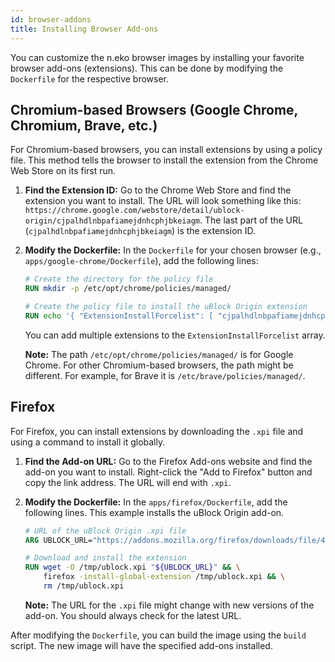 ```yaml
---
id: browser-addons
title: Installing Browser Add-ons
---
```


You can customize the n.eko browser images by installing your favorite browser add-ons (extensions). This can be done by modifying the `Dockerfile` for the respective browser.

## Chromium-based Browsers (Google Chrome, Chromium, Brave, etc.)

For Chromium-based browsers, you can install extensions by using a policy file. This method tells the browser to install the extension from the Chrome Web Store on its first run.

1.  **Find the Extension ID:**
    Go to the Chrome Web Store and find the extension you want to install. The URL will look something like this: `https://chrome.google.com/webstore/detail/ublock-origin/cjpalhdlnbpafiamejdnhcphjbkeiagm`. The last part of the URL (`cjpalhdlnbpafiamejdnhcphjbkeiagm`) is the extension ID.

2.  **Modify the Dockerfile:**
    In the `Dockerfile` for your chosen browser (e.g., `apps/google-chrome/Dockerfile`), add the following lines:

    ```dockerfile
    # Create the directory for the policy file
    RUN mkdir -p /etc/opt/chrome/policies/managed/

    # Create the policy file to install the uBlock Origin extension
    RUN echo '{ "ExtensionInstallForcelist": [ "cjpalhdlnbpafiamejdnhcphjbkeiagm;https://clients2.google.com/service/update2/crx" ] }' > /etc/opt/chrome/policies/managed/policies.json
    ```

    You can add multiple extensions to the `ExtensionInstallForcelist` array.

    **Note:** The path `/etc/opt/chrome/policies/managed/` is for Google Chrome. For other Chromium-based browsers, the path might be different. For example, for Brave it is `/etc/brave/policies/managed/`.

## Firefox

For Firefox, you can install extensions by downloading the `.xpi` file and using a command to install it globally.

1.  **Find the Add-on URL:**
    Go to the Firefox Add-ons website and find the add-on you want to install. Right-click the "Add to Firefox" button and copy the link address. The URL will end with `.xpi`.

2.  **Modify the Dockerfile:**
    In the `apps/firefox/Dockerfile`, add the following lines. This example installs the uBlock Origin add-on.

    ```dockerfile
    # URL of the uBlock Origin .xpi file
    ARG UBLOCK_URL="https://addons.mozilla.org/firefox/downloads/file/4232420/ublock_origin-1.55.0-an-fx.xpi"

    # Download and install the extension
    RUN wget -O /tmp/ublock.xpi "${UBLOCK_URL}" && \
        firefox -install-global-extension /tmp/ublock.xpi && \
        rm /tmp/ublock.xpi
    ```

    **Note:** The URL for the `.xpi` file might change with new versions of the add-on. You should always check for the latest URL.

After modifying the `Dockerfile`, you can build the image using the `build` script. The new image will have the specified add-ons installed.
